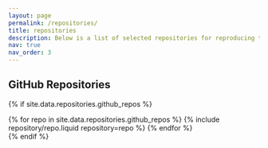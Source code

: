 ```yaml
---
layout: page
permalink: /repositories/
title: repositories
description: Below is a list of selected repositories for reproducing the results of the corresponding papers.
nav: true
nav_order: 3
---
```


## GitHub Repositories

{% if site.data.repositories.github_repos %}

<div class="repositories d-flex flex-wrap flex-md-row flex-column justify-content-between align-items-center">
  {% for repo in site.data.repositories.github_repos %}
    {% include repository/repo.liquid repository=repo %}
  {% endfor %}
</div>
{% endif %}
